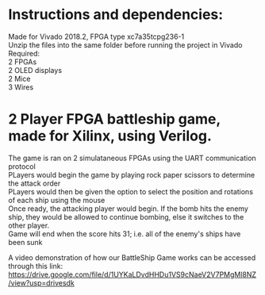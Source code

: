 # Instructions and dependencies:  
Made for Vivado 2018.2, FPGA type xc7a35tcpg236-1  
Unzip the files into the same folder before running the project in Vivado  
Required:  
2 FPGAs  
2 OLED displays  
2 Mice  
3 Wires  

# 2 Player FPGA battleship game, made for Xilinx, using Verilog.  
The game is ran on 2 simulataneous FPGAs using the UART communication protocol  
PLayers would begin the game by playing rock paper scissors to determine the attack order  
PLayers would then be given the option to select the position and rotations of each ship using the mouse  
Once ready, the attacking player would begin. If the bomb hits the enemy ship, they would be allowed to continue bombing, else it switches to the other player.  
Game will end when the score hits 31; i.e. all of the enemy's ships have been sunk

A video demonstration of how our BattleShip Game works can be accessed through this link:   
https://drive.google.com/file/d/1UYKaLDvdHHDu1VS9cNaeV2V7PMgMl8NZ/view?usp=drivesdk 


